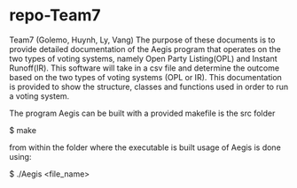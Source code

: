 # repo-Team7
Team7 (Golemo, Huynh, Ly, Vang)
The purpose of these documents is to provide detailed documentation of the Aegis program that operates on the two types of voting systems, namely Open Party Listing(OPL) and Instant Runoff(IR). This software will take in a csv file and determine the outcome based on the two types of voting systems (OPL or IR). This documentation is provided to show the structure, classes and functions used in order to run a voting system.

The program Aegis can be built with a provided makefile is the src folder

$ make

from within the folder where the executable is built usage of Aegis is done using:

$ ./Aegis <file_name>